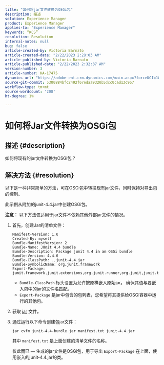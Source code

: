 ```yaml
---
title: "如何将jar文件转换为OSGi包"
description: 描述
solution: Experience Manager
product: Experience Manager
applies-to: "Experience Manager"
keywords: “KCS”
resolution: Resolution
internal-notes: null
bug: false
article-created-by: Victoria Barnato
article-created-date: "2/22/2023 2:28:03 AM"
article-published-by: Victoria Barnato
article-published-date: "2/22/2023 2:32:37 AM"
version-number: 3
article-number: KA-17475
dynamics-url: "https://adobe-ent.crm.dynamics.com/main.aspx?forceUCI=1&pagetype=entityrecord&etn=knowledgearticle&id=2be0e482-58b2-ed11-83fe-6045bd006b3d"
source-git-commit: 5300884bfc2492f67edaa9320b5dcc0cad13c967
workflow-type: tm+mt
source-wordcount: '208'
ht-degree: 1%

---
```


# 如何将Jar文件转换为OSGi包

## 描述 {#description}


如何将现有的jar文件转换为OSGi包？


## 解决方法 {#resolution}


以下是一种非常简单的方法，可在OSGi包中转换现有jar文件，同时保持对导出包的控制。

此示例从附加的junit-4.4.jar中创建OSGi包。

<b>注意：</b> 以下方法仅适用于jar文件不依赖其他外部jar文件的情况。



1. 首先，创建Jar的清单文件：

   ```
   Manifest-Version: 1.0
   Created-By: myself
   Bundle-ManifestVersion: 2
   Bundle-Name: JUnit 4.4 bundle
   Bundle-Description: Package junit 4.4 in an OSGi bundle
   Bundle-Version: 4.4.0
   Bundle-ClassPath: .,junit-4.4.jar
   Bundle-SymbolicName: org.junit.framework
   Export-Package: junit.framework,junit.extensions,org.junit.runner,org.junit,junit.textui
   ```

   - `Bundle-ClassPath` 标头设置为允许按原样嵌入原始jar。 确保其值与要嵌入包中的jar的文件名匹配。
   - `Export-Package` 是jar中包含的包列表，您希望将其提供给OSGi容器中运行的其他包。
2. 获取 [jar](https://repo1.maven.org/maven2/junit/junit/4.4/junit-4.4.jar) 文件。
3. 通过运行以下命令创建包jar文件：


   ```
   jar cvfm junit-4.4-bundle.jar manifest.txt junit-4.4.jar
   ```



   其中 `manifest.txt` 是上面创建的清单文件的名称。



   仅此而已 — 生成的jar文件是OSGi包，用于导出 `Export-Package` 在上面，使用嵌入的junit-4.4.jar的类。

